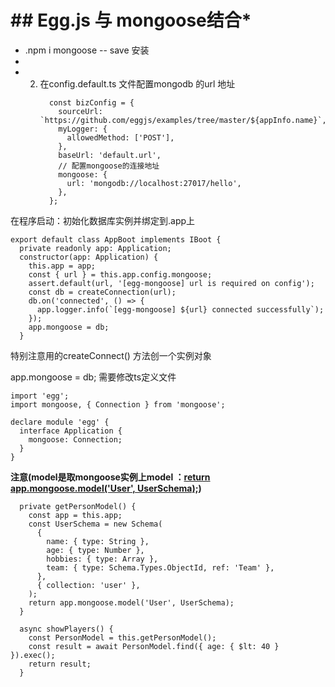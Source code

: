 # ## Egg.js 与 mongoose结合*

* .npm i mongoose -- save 安装
* 
* 2. 在config.default.ts 文件配置mongodb 的url 地址
     ```
       const bizConfig = {
         sourceUrl: `https://github.com/eggjs/examples/tree/master/${appInfo.name}`,
         myLogger: {
           allowedMethod: ['POST'],
         },
         baseUrl: 'default.url',
         // 配置mongoose的连接地址
         mongoose: {
           url: 'mongodb://localhost:27017/hello',
         },
       };
     ```

在程序启动：初始化数据库实例并绑定到.app上

```
export default class AppBoot implements IBoot {
  private readonly app: Application;
  constructor(app: Application) {
    this.app = app;
    const { url } = this.app.config.mongoose;
    assert.default(url, '[egg-mongoose] url is required on config');
    const db = createConnection(url);
    db.on('connected', () => {
      app.logger.info(`[egg-mongoose] ${url} connected successfully`);
    });
    app.mongoose = db;
  }
```

特别注意用的createConnect() 方法创一个实例对象

app.mongoose = db; 需要修改ts定义文件

```
import 'egg';
import mongoose, { Connection } from 'mongoose';

declare module 'egg' {
  interface Application {
    mongoose: Connection;
  }
}
```

**注意(model是取mongoose实例上model ：[return app.mongoose.model(&#39;User&#39;, UserSchema);]())**

```
  private getPersonModel() {
    const app = this.app;
    const UserSchema = new Schema(
      {
        name: { type: String },
        age: { type: Number },
        hobbies: { type: Array },
        team: { type: Schema.Types.ObjectId, ref: 'Team' },
      },
      { collection: 'user' },
    );
    return app.mongoose.model('User', UserSchema);
  }

  async showPlayers() {
    const PersonModel = this.getPersonModel();
    const result = await PersonModel.find({ age: { $lt: 40 } }).exec();
    return result;
  }
```
